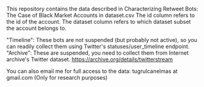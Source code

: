 This repository contains the data described in Characterizing Retweet Bots: The Case of Black Market Accounts in dataset.csv
The id column refers to the id of the account.
The dataset column refers to which dataset subset the account belongs to.

"Timeline": These bots are not suspended (but probably not active), so you can readily collect them using Twitter's statuses/user_timeline endpoint.
"Archive": These are suspended, you need to collect them from Internet archive's Twitter dataset. https://archive.org/details/twitterstream

You can also email me for full access to the data: tugrulcanelmas at gmail.com (Only for research purposes)

